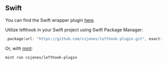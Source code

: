 ## Swift

You can find the Swift wrapper plugin [here](https://github.com/csjones/lefthook-plugin).

Utilize lefthook in your Swift project using Swift Package Manager:

```swift
.package(url: "https://github.com/csjones/lefthook-plugin.git", exact: "1.11.1"),
```

Or, with [mint](https://github.com/yonaskolb/Mint):

```bash
mint run csjones/lefthook-plugin
```
